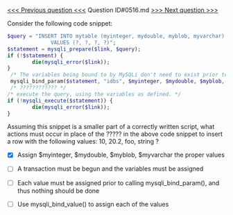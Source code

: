 [<<< Previous question <<<](0515.md)  Question ID#0516.md  [>>> Next question >>>](0517.md) 

Consider the following code snippet:

```php
$query = "INSERT INTO mytable (myinteger, mydouble, myblob, myvarchar)
              VALUES (?, ?, ?, ?)";
$statement = mysqli_prepare($link, $query);
if (!$statement) {
        die(mysqli_error($link));
}
 /* The variables being bound to by MySQLi don't need to exist prior to binding */
 mysqli_bind_param($statement, "idbs", $myinteger, $mydouble, $myblob, $myvarchar);
 /* ???????????? */   
/* execute the query, using the variables as defined. */
if (!mysqli_execute($statement)) {
        die(mysqli_error($link));
}
```
Assuming this snippet is a smaller part of a correctly written script, what actions must occur in place of the ????? in the above code snippet to insert a row with the following values: 10, 20.2, foo, string ?

- [x] Assign $myinteger, $mydouble, $myblob, $myvarchar the proper values

- [ ] A transaction must be begun and the variables must be assigned

- [ ] Each value must be assigned prior to calling mysqli_bind_param(), and thus nothing should be done

- [ ] Use mysqli_bind_value() to assign each of the values

